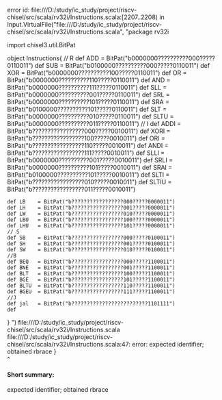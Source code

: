 error id: file:///D:/study/ic_study/project/riscv-chisel/src/scala/rv32i/Instructions.scala:[2207..2208) in Input.VirtualFile("file:///D:/study/ic_study/project/riscv-chisel/src/scala/rv32i/Instructions.scala", "package rv32i

import chisel3.util.BitPat

object Instructions{
    // R
    def ADD   = BitPat("b0000000??????????000?????0110011") 
    def SUB   = BitPat("b0100000??????????000?????0110011")
    def XOR   = BitPat("b0000000??????????100?????0110011")
    def OR    = BitPat("b0000000??????????110?????0110011")
    def AND   = BitPat("b0000000??????????111?????0110011")
    def SLL   = BitPat("b0000000??????????001?????0110011")
    def SRL   = BitPat("b0000000??????????101?????0110011")
    def SRA   = BitPat("b0100000??????????101?????0110011")
    def SLT   = BitPat("b0000000??????????010?????0110011")
    def SLTU  = BitPat("b0000000??????????011?????0110011")
    // I
    def ADDI  = BitPat("b?????????????????000?????0010011")
    def XORI  = BitPat("b?????????????????100?????0010011")
    def ORI   = BitPat("b?????????????????110?????0010011")
    def ANDI  = BitPat("b?????????????????111?????0010011")
    def SLLI  = BitPat("b0000000??????????001?????0010011")
    def SRLI  = BitPat("b0000000??????????101?????0010011")
    def SRAI  = BitPat("b0100000??????????101?????0010011")
    def SLTI  = BitPat("b?????????????????010?????0010011")
    def SLTIU = BitPat("b?????????????????011?????0010011")
    
    def LB    = BitPat("b?????????????????000?????0000011")
    def LH    = BitPat("b?????????????????001?????0000011")
    def LW    = BitPat("b?????????????????010?????0000011")
    def LBU   = BitPat("b?????????????????100?????0000011")
    def LHU   = BitPat("b?????????????????101?????0000011")
    // S
    def SB    = BitPat("b?????????????????000?????0100011")
    def SH    = BitPat("b?????????????????001?????0100011")
    def SW    = BitPat("b?????????????????010?????0100011")
    //B
    def BEQ   = BitPat("b?????????????????000?????1100011")
    def BNE   = BitPat("b?????????????????001?????1100011")
    def BLT   = BitPat("b?????????????????100?????1100011")
    def BGE   = BitPat("b?????????????????101?????1100011")
    def BLTU  = BitPat("b?????????????????110?????1100011")
    def BGEU  = BitPat("b?????????????????111?????1100011")
    //J
    def jal   = BitPat("b?????????????????????????1101111")
    def
}   ")
file:///D:/study/ic_study/project/riscv-chisel/src/scala/rv32i/Instructions.scala
file:///D:/study/ic_study/project/riscv-chisel/src/scala/rv32i/Instructions.scala:47: error: expected identifier; obtained rbrace
}   
^
#### Short summary: 

expected identifier; obtained rbrace